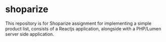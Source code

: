 # shoparize

This repository is for Shoparize assignment for implementing a simple product list, consists of a Reactjs application, alongside with a PHP/Lumen server side application.
